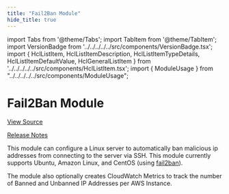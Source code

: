 ```yaml
---
title: "Fail2Ban Module"
hide_title: true
---
```


import Tabs from '@theme/Tabs';
import TabItem from '@theme/TabItem';
import VersionBadge from '../../../../../src/components/VersionBadge.tsx';
import { HclListItem, HclListItemDescription, HclListItemTypeDetails, HclListItemDefaultValue, HclGeneralListItem } from '../../../../../src/components/HclListItem.tsx';
import { ModuleUsage } from "../../../../../src/components/ModuleUsage";

<VersionBadge repoTitle="Security Modules" version="0.75.17" lastModifiedVersion="0.75.12"/>

# Fail2Ban Module

<a href="https://github.com/gruntwork-io/terraform-aws-security/tree/v0.75.17/modules/fail2ban" className="link-button" title="View the source code for this module in GitHub.">View Source</a>

<a href="https://github.com/gruntwork-io/terraform-aws-security/releases/tag/v0.75.12" className="link-button" title="Release notes for only versions which impacted this module.">Release Notes</a>

This module can configure a Linux server to automatically ban malicious ip addresses from connecting to the server
via SSH. This module currently supports Ubuntu, Amazon Linux, and CentOS (using
[fail2ban](https://www.fail2ban.org)).

The module also optionally creates CloudWatch Metrics to track the number of Banned and Unbanned IP Addresses per AWS
Instance.

<!-- ##DOCS-SOURCER-START
{
  "originalSources": [
    "https://github.com/gruntwork-io/terraform-aws-security/tree/v0.75.17/modules/fail2ban/readme.md",
    "https://github.com/gruntwork-io/terraform-aws-security/tree/v0.75.17/modules/fail2ban/variables.tf",
    "https://github.com/gruntwork-io/terraform-aws-security/tree/v0.75.17/modules/fail2ban/outputs.tf"
  ],
  "sourcePlugin": "module-catalog-api",
  "hash": "4a4039551cdee8ab86f99b9cac5acfe3"
}
##DOCS-SOURCER-END -->
